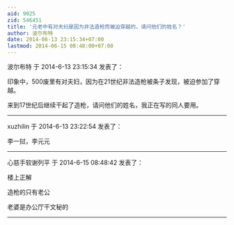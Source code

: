 ```yaml
---
aid: 9025
zid: 546451
title: '元老中有对夫妇是因为非法造枪而被迫穿越的，请问他们的姓名？'
author: 波尔布特
date: 2014-06-13 23:15:34+07:00
lastmod: 2014-06-15 08:48:00+07:00
---
```


波尔布特 于 2014-6-13 23:15:34 发表了：

印象中，500废里有对夫妇，因为在21世纪非法造枪被条子发现，被迫参加了穿越。



来到17世纪后继续干起了造枪，请问他们的姓名，我正在写的同人要用。

---------

xuzhilin 于 2014-6-13 23:22:54 发表了：

李一挝，李元元

---------

心慈手软谢列平 于 2014-6-15 08:48:42 发表了：

楼上正解

造枪的只有老公

老婆是办公厅干文秘的

---------

